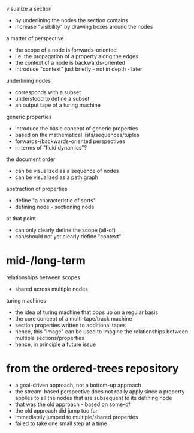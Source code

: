 
visualize a section
- by underlining the nodes the section contains
- increase "visibility" by drawing boxes around the nodes

a matter of perspective
- the scope of a node is forwards-oriented
- i.e. the propagation of a property along the edges
- the context of a node is backwards-oriented
- introduce "context" just briefly - not in depth - later

underlining nodes
- corresponds with a subset
- understood to define a subset
- an output tape of a turing machine

generic properties
- introduce the basic concept of generic properties
- based on the mathematical lists/sequences/tuples
- forwards-/backwards-oriented perspectives
- in terms of "fluid dynamics"?

the document order
- can be visualized as a sequence of nodes
- can be visualized as a path graph

abstraction of properties
- define "a characteristic of sorts"
- defining node - sectioning node

at that point
- can only clearly define the scope (all-of)
- can/should not yet clearly define "context"

# mid-/long-term

relationships between scopes
- shared across multiple nodes

turing machines
- the idea of turing machine that pops up on a regular basis
- the core concept of a multi-tape/track machine
- section properties written to additional tapes
- hence, this "image" can be used to imagine
  the relationships between multiple sections/properties
- hence, in principle a future issue

# from the ordered-trees repository

- a goal-driven approach, not a bottom-up approach
- the stream-based perspective does not really apply
  since a property applies to all the nodes that are
  subsequent to its defining node
- that was the old approach - based on some-of
- the old approach did jump too far
- immediately jumped to multiple/shared properties
- failed to take one small step at a time
